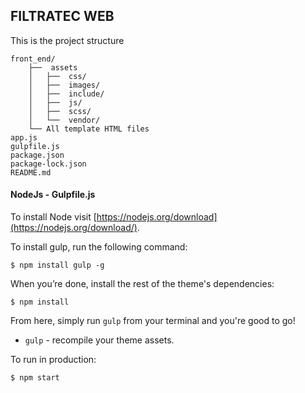## FILTRATEC WEB ##

This is the project structure

```
front_end/
    ├──  assets
    │   ├──  css/
    │   ├──  images/
    │   ├──  include/
    │   ├──  js/
    │   ├──  scss/
    │   └──  vendor/
    └── All template HTML files
app.js
gulpfile.js
package.json
package-lock.json
README.md
```

#### NodeJs -  Gulpfile.js

To install Node visit [https://nodejs.org/download](https://nodejs.org/download/).

To install gulp, run the following command:

```
$ npm install gulp -g
```

When you’re done, install the rest of the theme's dependencies:

```
$ npm install
```

From here, simply run `gulp` from your terminal and you're good to go!

+ `gulp` - recompile your theme assets.

To run in production:

```
$ npm start
```
